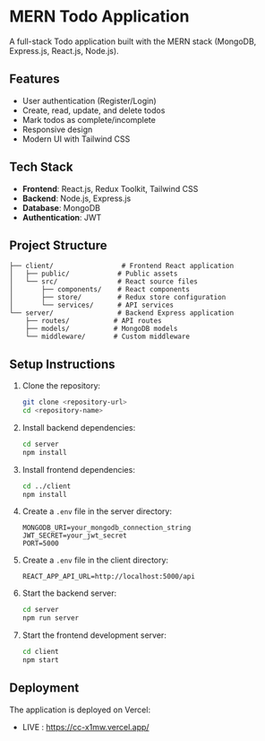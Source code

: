 # MERN Todo Application

A full-stack Todo application built with the MERN stack (MongoDB, Express.js, React.js, Node.js).

## Features

- User authentication (Register/Login)
- Create, read, update, and delete todos
- Mark todos as complete/incomplete
- Responsive design
- Modern UI with Tailwind CSS

## Tech Stack

- **Frontend**: React.js, Redux Toolkit, Tailwind CSS
- **Backend**: Node.js, Express.js
- **Database**: MongoDB
- **Authentication**: JWT

## Project Structure

```
├── client/                 # Frontend React application
│   ├── public/            # Public assets
│   └── src/               # React source files
│       ├── components/    # React components
│       ├── store/         # Redux store configuration
│       └── services/      # API services
└── server/                # Backend Express application
    ├── routes/           # API routes
    ├── models/           # MongoDB models
    └── middleware/       # Custom middleware
```

## Setup Instructions

1. Clone the repository:
   ```bash
   git clone <repository-url>
   cd <repository-name>
   ```

2. Install backend dependencies:
   ```bash
   cd server
   npm install
   ```

3. Install frontend dependencies:
   ```bash
   cd ../client
   npm install
   ```

4. Create a `.env` file in the server directory:
   ```
   MONGODB_URI=your_mongodb_connection_string
   JWT_SECRET=your_jwt_secret
   PORT=5000
   ```

5. Create a `.env` file in the client directory:
   ```
   REACT_APP_API_URL=http://localhost:5000/api
   ```

6. Start the backend server:
   ```bash
   cd server
   npm run server
   ```

7. Start the frontend development server:
   ```bash
   cd client
   npm start
   ```

## Deployment

The application is deployed on Vercel:
- LIVE : https://cc-x1mw.vercel.app/
 
